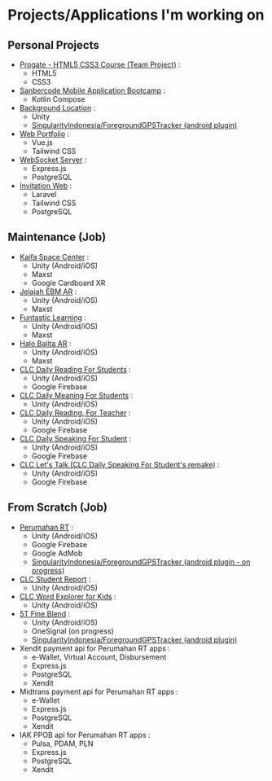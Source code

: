 # Projects/Applications I'm working on

## Personal Projects
<!-- - [All Repositories](https://github.com/krlan2789?tab=repositories&type=public) -->
- [Progate - HTML5 CSS3 Course (Team Project)](https://krlan2789.github.io/progate-ceb-e02) :
  - HTML5
  - CSS3
- [Sanbercode Mobile Application Bootcamp](https://github.com/krlan2789/Sanbercode-B48-Final-Project) :
  - Kotlin Compose
- [Background Location](https://github.com/krlan2789/unity-background-service) :
  - Unity
  - [SingularityIndonesia/ForegroundGPSTracker (android plugin)](https://github.com/SingularityIndonesia/ForegroundGPSTracker)
- [Web Portfolio](https://erlankurnia.github.io) :
  - Vue.js
  - Tailwind CSS
- [WebSocket Server](https://github.com/krlan2789/express-ws-app) :
  - Express.js
  - PostgreSQL
- [Invitation Web](https://invitation.kuryana.id) :
  - Laravel
  - Tailwind CSS
  - PostgreSQL

## Maintenance (Job)
- [Kaifa Space Center](https://play.google.com/store/apps/details?id=com.kaifa.learning) :
  - Unity (Android/iOS)
  - Maxst
  - Google Cardboard XR
- [Jelajah EBM AR](https://play.google.com/store/apps/details?id=com.mizan.map.ebmar) :
  - Unity (Android/iOS)
  - Maxst
- [Funtastic Learning](https://play.google.com/store/apps/details?id=com.mizan.map.funtasticlearning) :
  - Unity (Android/iOS)
  - Maxst
- [Halo Balita AR](https://play.google.com/store/apps/details?id=com.mizan.map.halobalitaar) :
  - Unity (Android/iOS)
  - Maxst
- [CLC Daily Reading For Students](https://play.google.com/store/apps/details?id=com.anakpintar.clcstudent) :
  - Unity (Android/iOS)
  - Google Firebase
- [CLC Daily Meaning For Students](https://play.google.com/store/apps/details?id=com.anakpintar.clcdailyquiz) :
  - Unity (Android/iOS)
- [CLC Daily Reading, For Teacher](https://play.google.com/store/apps/details?id=com.anakpintar.clcteacher) :
  - Unity (Android/iOS)
  - Google Firebase
- [CLC Daily Speaking For Student](https://play.google.com/store/apps/details?id=com.anakpintar.clcstudentds) :
  - Unity (Android/iOS)
  - Google Firebase
- [CLC Let's Talk (CLC Daily Speaking For Student's remake)](https://play.google.com/store/apps/details?id=com.anakpintar.clcstudentdsnew) :
  - Unity (Android/iOS)
  - Google Firebase

## From Scratch (Job)
- [Perumahan RT](https://play.google.com/store/apps/details?id=com.anakpintar.perumahan) :
  - Unity (Android/iOS)
  - Google Firebase
  - Google AdMob
  - [SingularityIndonesia/ForegroundGPSTracker (android plugin - on progress)](https://github.com/SingularityIndonesia/ForegroundGPSTracker)
- [CLC Student Report](https://play.google.com/store/apps/details?id=com.anakpintarstudio.parentportal) :
  - Unity (Android/iOS)
- [CLC Word Explorer for Kids](https://play.google.com/store/apps/details?id=com.AnakPintar.CLCMeaningforKids) :
  - Unity (Android/iOS)
- [5T Fine Blend](https://play.google.com/store/apps/details?id=com.AnakPintar.SalesTracker) :
  - Unity (Android/iOS)
  - OneSignal (on progress)
  - [SingularityIndonesia/ForegroundGPSTracker (android plugin)](https://github.com/SingularityIndonesia/ForegroundGPSTracker)
- Xendit payment api for Perumahan RT apps :
  - e-Wallet, Virtual Account, Disbursement
  - Express.js
  - PostgreSQL
  - Xendit
- Midtrans payment api for Perumahan RT apps :
  - e-Wallet
  - Express.js
  - PostgreSQL
  - Xendit
- IAK PPOB api for Perumahan RT apps :
  - Pulsa, PDAM, PLN
  - Express.js
  - PostgreSQL
  - Xendit





